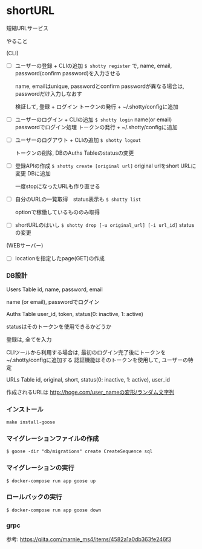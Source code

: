 # shortURL
短縮URLサービス


やること

(CLI)
- [ ] ユーザーの登録 + CLIの追加
    `$ shotty register`
    で, name, email, password(confirm password)を入力させる

    name, emailはunique, passwordとconfirm passwordが異なる場合は, passwordだけ入力しなおす

    検証して, 登録 + ログイン
    トークンの発行 + ~/.shotty/configに追加

- [ ] ユーザーのログイン + CLIの追加
    `$ shotty login`
    name(or email) passwordでログイン処理
    トークンの発行 + ~/.shotty/configに追加

- [ ] ユーザーのログアウト + CLIの追加
    `$ shotty logout`

    トークンの削除, DBのAuths Tableのstatusの変更

- [ ] 登録APIの作成
    `$ shotty create [original url]`
    original urlをshort URLに変更
    DBに追加

    一度stopになったURLも作り直せる

- [ ] 自分のURLの一覧取得　status表示も
    `$ shotty list`

    optionで稼働しているもののみ取得

- [ ] shortURLのはいし
    `$ shotty drop [-u original_url] [-i url_id]`
    statusの変更

(WEBサーバー)
- [ ] locationを指定したpage(GET)の作成

### DB設計

Users Table
id, name, password, email

name (or email), passwordでログイン

Auths Table
user_id, token, status(0: inactive, 1: active)

statusはそのトークンを使用できるかどうか

登録は, 全てを入力

CLIツールから利用する場合は, 最初のログイン完了後にトークンを~/.shotty/configに追加する
認証機能はそのトークンを使用して, ユーザーの特定


URLs Table
id, original, short, status(0: inactive, 1: active), user_id


作成されるURLは
http://hoge.com/user_nameの変形/ランダム文字列


### インストール
`make install-goose`

### マイグレーションファイルの作成
```
$ goose -dir "db/migrations" create CreateSequence sql
```

### マイグレーションの実行
```
$ docker-compose run app goose up
```
### ロールバックの実行
```
$ docker-compose run app goose down
```

### grpc
参考: https://qiita.com/marnie_ms4/items/4582a1a0db363fe246f3